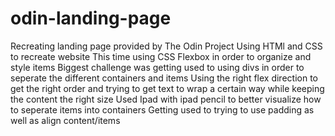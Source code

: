 # odin-landing-page
Recreating landing page provided by The Odin Project
    Using HTMl and CSS to recreate website
    This time using CSS Flexbox in order to organize and style items
    Biggest challenge was getting used to using divs in order to seperate the different containers and items
    Using the right flex direction to get the right order and trying to get text to wrap a certain way while keeping the content the right size
    Used Ipad with ipad pencil to better visualize how to seperate items into containers
    Getting used to trying to use padding as well as align content/items